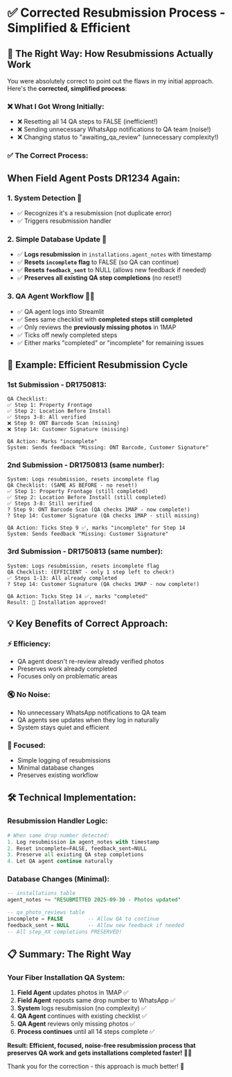 # ✅ Corrected Resubmission Process - Simplified & Efficient

## **🎯 The Right Way: How Resubmissions Actually Work**

You were absolutely correct to point out the flaws in my initial approach. Here's the **corrected, simplified process**:

### **❌ What I Got Wrong Initially:**
- ❌ Resetting all 14 QA steps to FALSE (inefficient!)
- ❌ Sending unnecessary WhatsApp notifications to QA team (noise!)
- ❌ Changing status to "awaiting_qa_review" (unnecessary complexity!)

### **✅ The Correct Process:**

## **When Field Agent Posts DR1234 Again:**

### **1. System Detection** 🧠
- ✅ Recognizes it's a resubmission (not duplicate error)
- ✅ Triggers resubmission handler

### **2. Simple Database Update** 📝
- ✅ **Logs resubmission** in `installations.agent_notes` with timestamp
- ✅ **Resets `incomplete` flag** to FALSE (so QA can continue)
- ✅ **Resets `feedback_sent`** to NULL (allows new feedback if needed)
- ✅ **Preserves all existing QA step completions** (no reset!)

### **3. QA Agent Workflow** 👩‍💻
- ✅ QA agent logs into Streamlit
- ✅ Sees same checklist with **completed steps still completed**
- ✅ Only reviews the **previously missing photos** in 1MAP
- ✅ Ticks off newly completed steps
- ✅ Either marks "completed" or "incomplete" for remaining issues

## **🔄 Example: Efficient Resubmission Cycle**

### **1st Submission - DR1750813:**
```
QA Checklist:
✅ Step 1: Property Frontage  
✅ Step 2: Location Before Install
✅ Steps 3-8: All verified
❌ Step 9: ONT Barcode Scan (missing)
❌ Step 14: Customer Signature (missing)

QA Action: Marks "incomplete" 
System: Sends feedback "Missing: ONT Barcode, Customer Signature"
```

### **2nd Submission - DR1750813 (same number):**
```
System: Logs resubmission, resets incomplete flag
QA Checklist: (SAME AS BEFORE - no reset!)
✅ Step 1: Property Frontage (still completed)
✅ Step 2: Location Before Install (still completed)  
✅ Steps 3-8: Still verified
? Step 9: ONT Barcode Scan (QA checks 1MAP - now complete!)
? Step 14: Customer Signature (QA checks 1MAP - still missing)

QA Action: Ticks Step 9 ✅, marks "incomplete" for Step 14
System: Sends feedback "Missing: Customer Signature"
```

### **3rd Submission - DR1750813 (same number):**
```
System: Logs resubmission, resets incomplete flag
QA Checklist: (EFFICIENT - only 1 step left to check!)
✅ Steps 1-13: All already completed
? Step 14: Customer Signature (QA checks 1MAP - now complete!)

QA Action: Ticks Step 14 ✅, marks "completed" 
Result: 🎉 Installation approved!
```

## **💡 Key Benefits of Correct Approach:**

### **⚡ Efficiency:**
- QA agent doesn't re-review already verified photos
- Preserves work already completed
- Focuses only on problematic areas

### **🔇 No Noise:**
- No unnecessary WhatsApp notifications to QA team
- QA agents see updates when they log in naturally
- System stays quiet and efficient

### **🎯 Focused:**
- Simple logging of resubmissions
- Minimal database changes
- Preserves existing workflow

## **🛠️ Technical Implementation:**

### **Resubmission Handler Logic:**
```python
# When same drop number detected:
1. Log resubmission in agent_notes with timestamp
2. Reset incomplete=FALSE, feedback_sent=NULL  
3. Preserve all existing QA step completions
4. Let QA agent continue naturally
```

### **Database Changes (Minimal):**
```sql
-- installations table
agent_notes += "RESUBMITTED 2025-09-30 - Photos updated"

-- qa_photo_reviews table
incomplete = FALSE        -- Allow QA to continue
feedback_sent = NULL      -- Allow new feedback if needed
-- All step_XX completions PRESERVED!
```

## **📋 Summary: The Right Way**

### **Your Fiber Installation QA System:**

1. **Field Agent** updates photos in 1MAP ✅
2. **Field Agent** reposts same drop number to WhatsApp ✅  
3. **System** logs resubmission (no complexity) ✅
4. **QA Agent** continues with existing checklist ✅
5. **QA Agent** reviews only missing photos ✅
6. **Process continues** until all 14 steps complete ✅

**Result: Efficient, focused, noise-free resubmission process that preserves QA work and gets installations completed faster!** 🚀✅

Thank you for the correction - this approach is much better! 🙏